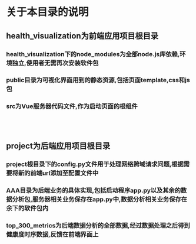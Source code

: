 # 关于本目录的说明
## health_visualization为前端应用项目根目录
### health_visualization下的node_modules为全部node.js库依赖,环境独立,使用者无需再次安装软件包
### public目录为可视化界面用到的静态资源,包括页面template,css和js包
### src为Vue服务器代码文件,作为启动页面的根组件
<br><br>
## project为后端应用项目根目录
### project根目录下的config.py文件用于处理网络跨域请求问题,根据需要将新的前端url添加至配置文件中
### AAA目录为后端业务的具体实现,包括启动程序app.py以及其余的数据分析包,服务器相关业务保存在app.py中,数据分析相关业务保存在余下的软件包内
### top_300_metrics为后端数据分析的全部数据,经过数据处理之后得到健康度时序数据,反馈在前端界面上
